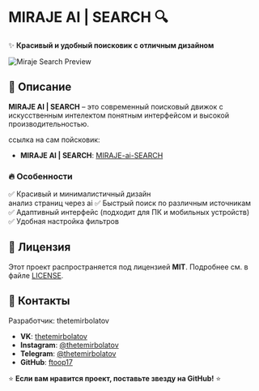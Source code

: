 # MIRAJE AI | SEARCH 🔍  

✨ **Красивый и удобный поисковик с отличным дизайном**  

![Miraje Search Preview](mirajesearch.png)  

## 📌 Описание  
**MIRAJE AI | SEARCH** – это современный поисковый движок с искусственным интелектом понятным интерфейсом и высокой производительностью.  

ссылка на сам пойсковик:

- **MIRAJE AI | SEARCH**: [MIRAJE-ai-SEARCH](https://venom666.pythonanywhere.com/)  

### 🔥 Особенности  
✅ Красивый и минималистичный дизайн  
   анализ страниц через ai 
✅ Быстрый поиск по различным источникам  
✅ Адаптивный интерфейс (подходит для ПК и мобильных устройств)  
✅ Удобная настройка фильтров  


## 📄 Лицензия  
Этот проект распространяется под лицензией **MIT**. Подробнее см. в файле [LICENSE](LICENSE).  

## 📱 Контакты  
Разработчик: thetemirbolatov
- **VK**: [thetemirbolatov](https://vk.com/thetemirbolatov)  
- **Instagram**: [@thetemirbolatov](https://instagram.com/thetemirbolatov)  
- **Telegram**: [@thetemirbolatov](https://t.me/thetemirbolatov)  
- **GitHub**: [ftoop17](https://github.com/ftoop17)  

⭐ **Если вам нравится проект, поставьте звезду на GitHub!** ⭐  
